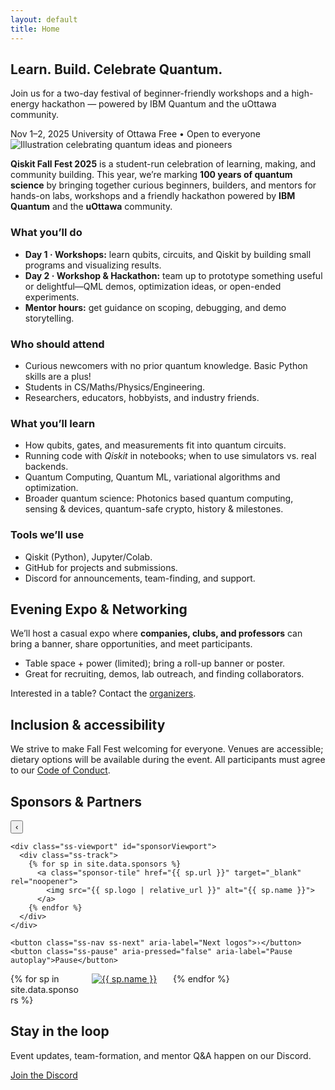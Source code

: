 ```yaml
---
layout: default
title: Home
---
```


<section class="hero">
  <div class="container hero-inner">
    <h1>Learn. Build. Celebrate Quantum.</h1>
    <p>Join us for a two-day festival of beginner-friendly workshops and a high-energy hackathon — powered by IBM Quantum and the uOttawa community.</p>
    <div class="meta">
      <span class="pill">Nov 1–2, 2025</span>
      <span class="pill">University of Ottawa</span>
      <span class="pill">Free • Open to everyone</span>
    </div>
  </div>
</section>

<main class="container">
  <section id="about" class="card">
  <img
    src="{{ '/assets/Full_Illustration.png' | relative_url }}"
    alt="Illustration celebrating quantum ideas and pioneers"
    class="about-banner"
    loading="eager"
    decoding="async"
  >

  <p>
    <strong>Qiskit Fall Fest 2025</strong> is a student-run celebration of learning,
    making, and community building. This year, we’re marking 
    <strong>100 years of quantum science</strong> by bringing together curious beginners,
    builders, and mentors for hands-on labs, workshops and a friendly hackathon powered 
    by <strong>IBM Quantum</strong> and the <strong>uOttawa</strong> community.
  </p>

  <h3>What you’ll do</h3>
  <ul class="keypoints">
    <li><strong>Day 1 · Workshops:</strong> learn qubits, circuits, and Qiskit by building small programs and visualizing results.</li>
    <li><strong>Day 2 · Workshop & Hackathon:</strong> team up to prototype something useful or delightful—QML demos, optimization ideas, or open-ended experiments.</li>
    <li><strong>Mentor hours:</strong> get guidance on scoping, debugging, and demo storytelling.</li>
  </ul>

  <h3>Who should attend</h3>
  <ul class="keypoints">
    <li>Curious newcomers with no prior quantum knowledge. Basic Python skills are a plus!</li>
    <li>Students in CS/Maths/Physics/Engineering.</li>
    <li>Researchers, educators, hobbyists, and industry friends.</li>
  </ul>

  <h3>What you’ll learn</h3>
  <ul class="keypoints">
    <li>How qubits, gates, and measurements fit into quantum circuits.</li>
    <li>Running code with <em>Qiskit</em> in notebooks; when to use simulators vs. real backends.</li>
    <li>Quantum Computing, Quantum ML, variational algorithms and optimization.</li>
    <li>Broader quantum science: Photonics based quantum computing, sensing & devices, quantum-safe crypto, history & milestones.</li>
  </ul>

  <h3>Tools we’ll use</h3>
  <ul class="keypoints">
    <li>Qiskit (Python), Jupyter/Colab.</li>
    <li>GitHub for projects and submissions.</li>
    <li>Discord for announcements, team-finding, and support.</li>
  </ul>
</section>

<section class="card">
  <h2>Evening Expo & Networking</h2>
  <p>
    We’ll host a casual expo where <strong>companies, clubs, and professors</strong> can bring a banner,
    share opportunities, and meet participants.
  </p>
  <ul class="keypoints">
    <li>Table space + power (limited); bring a roll-up banner or poster.</li>
    <li>Great for recruiting, demos, lab outreach, and finding collaborators.</li>
  </ul>
  <p class="note">
    Interested in a table? Contact the <a href="{{ '/organizers/' | relative_url }}">organizers</a>.
  </p>
</section>

<section class="card">
  <h2>Inclusion & accessibility</h2>
  <p>
    We strive to make Fall Fest welcoming for everyone. Venues are accessible; dietary options will be
    available during the event. All participants must agree to our
    <a href="{{ '/code-of-conduct/' | relative_url }}">Code of Conduct</a>.
  </p>
</section>

<section class="card narrow" aria-labelledby="sponsor-heading">
  <h2 id="sponsor-heading">Sponsors & Partners</h2>

  <div class="sponsor-slider" role="region" aria-label="Sponsor logos">
    <button class="ss-nav ss-prev" aria-label="Previous logos">‹</button>

    <div class="ss-viewport" id="sponsorViewport">
      <div class="ss-track">
        {% for sp in site.data.sponsors %}
          <a class="sponsor-tile" href="{{ sp.url }}" target="_blank" rel="noopener">
            <img src="{{ sp.logo | relative_url }}" alt="{{ sp.name }}">
          </a>
        {% endfor %}
      </div>
    </div>

    <button class="ss-nav ss-next" aria-label="Next logos">›</button>
    <button class="ss-pause" aria-pressed="false" aria-label="Pause autoplay">Pause</button>
  </div>

  <noscript>
    <div class="sponsor-grid" style="display:grid;grid-template-columns:repeat(4,minmax(0,1fr));gap:16px">
      {% for sp in site.data.sponsors %}
        <a class="sponsor-tile" href="{{ sp.url }}" target="_blank" rel="noopener">
          <img src="{{ sp.logo | relative_url }}" alt="{{ sp.name }}">
        </a>
      {% endfor %}
    </div>
  </noscript>
</section>


<section class="card center">
  <h2>Stay in the loop</h2>
  <p>Event updates, team-formation, and mentor Q&A happen on our Discord.</p>
  <a class="btn" href="{{ '/contact/' | relative_url }}">Join the Discord</a>
</section>

<!--   <p> -->
<!--     Event updates, team-formation, and mentor Q&A happen on our Discord: -->
<!--     <a href="{{ site.discord_url }}" target="_blank" rel="noopener">{{ site.discord_url }}</a>. -->
<!--     Check the <a href="#schedule">schedule</a> for the latest timing. -->
<!--   </p> -->


</main>

